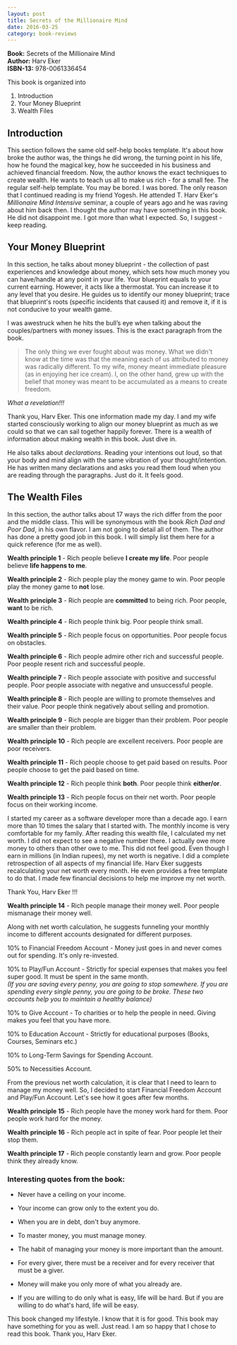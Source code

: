 ```yaml
---
layout: post
title: Secrets of the Millionaire Mind
date: 2016-03-25
category: book-reviews
---
```


**Book:** Secrets of the Millionaire Mind  
**Author:** Harv Eker  
**ISBN-13:** 978-0061336454

This book is organized into  
  
1. Introduction  
2. Your Money Blueprint  
3. Wealth Files  

## Introduction  

This section follows the same old self-help books template. It's about how broke the author was, the things he did wrong, the turning point in his life, how he found the magical key, how he succeeded in his business and achieved financial freedom. Now, the author knows the exact techniques to create wealth. He wants to teach us all to make us rich - for a small fee. The regular self-help template. You may be bored. I was bored. The only reason that I continued reading is my friend Yogesh. He attended T. Harv Eker's *Millionaire Mind Intensive* seminar, a couple of years ago and he was raving about him back then. I thought the author may have something in this book. He did not disappoint me. I got more than what I expected. So, I suggest - keep reading.  

## Your Money Blueprint  

In this section, he talks about money blueprint - the collection of past experiences and knowledge about money, which sets how much money you can have/handle at any point in your life. Your blueprint equals to your current earning. However, it acts like a thermostat. You can increase it to any level that you desire. He guides us to identify our money blueprint; trace that blueprint's roots (specific incidents that caused it) and remove it, if it is not conducive to your wealth game.  

I was awestruck when he hits the bull’s eye when talking about the couples/partners with money issues. This is the exact paragraph from the book.  

> The only thing we ever fought about was money. What we didn't know at the time was that the meaning each of us attributed to money was radically different. To my wife, money meant immediate pleasure (as in enjoying her ice cream). I, on the other hand, grew up with the belief that money was meant to be accumulated as a means to create freedom.

*What a revelation!!!*   

Thank you, Harv Eker. This one information made my day. I and my wife started consciously working to align our money blueprint as much as we could so that we can sail together happily forever. There is a wealth of information about making wealth in this book. Just dive in.  

He also talks about *declarations*. Reading your intentions out loud, so that your body and mind align with the same vibration of your thought/intention. He has written many declarations and asks you read them loud when you are reading through the paragraphs. Just do it. It feels good.  

## The Wealth Files

In this section, the author talks about 17 ways the rich differ from the poor and the middle class. This will be synonymous with the book *Rich Dad and Poor Dad*, in his own flavor. I am not going to detail all of them. The author has done a pretty good job in this book. I will simply list them here for a quick reference (for me as well).  

**Wealth principle 1** - Rich people believe **I create my life**. Poor people believe **life happens to me**.  

**Wealth principle 2** - Rich people play the money game to win. Poor people play the money game to **not** lose.

**Wealth principle 3** - Rich people are **committed** to being rich. Poor people, **want** to be rich.

**Wealth principle 4** - Rich people think big. Poor people think small.

**Wealth principle 5** - Rich people focus on opportunities. Poor people focus on obstacles.

**Wealth principle 6** - Rich people admire other rich and successful people. Poor people resent rich and successful people.

**Wealth principle 7** - Rich people associate with positive and successful people. Poor people associate with negative and unsuccessful people.

**Wealth principle 8** - Rich people are willing to promote themselves and their value. Poor people think negatively about selling and promotion.

**Wealth principle 9** - Rich people are bigger than their problem. Poor people are smaller than their problem.

**Wealth principle 10** - Rich people are excellent receivers. Poor people are poor receivers.

**Wealth principle 11** - Rich people choose to get paid based on results. Poor people choose to get the paid based on time.

**Wealth principle 12** - Rich people think **both**. Poor people think **either/or**.

**Wealth principle 13** - Rich people focus on their net worth. Poor people focus on their working income.

I started my career as a software developer more than a decade ago. I earn more than 10 times the salary that I started with. The monthly income is very comfortable for my family. After reading this wealth file, I calculated my net worth. I did not expect to see a negative number there. I actually owe more money to others than other owe to me. This did not feel good. Even though I earn in millions (in Indian rupees), my net worth is negative. I did a complete retrospection of all aspects of my financial life. Harv Eker suggests recalculating your net worth every month. He even provides a free template to do that. I made few financial decisions to help me improve my net worth.  

Thank You, Harv Eker !!!  

**Wealth principle 14** - Rich people manage their money well. Poor people mismanage their money well.

Along with net worth calculation, he suggests funneling your monthly income to different accounts designated for different purposes.  

10% to Financial Freedom Account - Money just goes in and never comes out for spending. It's only re-invested.  

10% to Play/Fun Account - Strictly for special expenses that makes you feel super good. It must be spent in the same month.  
*(If you are saving every penny, you are going to stop somewhere. If you are spending every single penny, you are going to be broke. These two accounts help you to maintain a healthy balance)*  

10% to Give Account - To charities or to help the people in need. Giving makes you feel that you have more.   

10% to Education Account - Strictly for educational purposes (Books, Courses, Seminars etc.)  

10% to Long-Term Savings for Spending Account.  

50% to Necessities Account.  

From the previous net worth calculation, it is clear that I need to learn to manage my money well. So, I decided to start Financial Freedom Account and Play/Fun Account. Let's see how it goes after few months.  

**Wealth principle 15** - Rich people have the money work hard for them. Poor people work hard for the money.

**Wealth principle 16** - Rich people act in spite of fear. Poor people let their stop them.

**Wealth principle 17** - Rich people constantly learn and grow. Poor people think they already know.

### Interesting quotes from the book:

* Never have a ceiling on your income.

* Your income can grow only to the extent you do.

* When you are in debt, don't buy anymore.

* To master money, you must manage money.

* The habit of managing your money is more important than the amount.

* For every giver, there must be a  receiver and for every receiver that must be a giver.

* Money will make you only more of what you already are.

* If you are willing to do only what is easy, life will be hard. But if you are willing to do what's hard, life will be easy.

This book changed my lifestyle. I know that it is for good. This book may have something for you as well. Just read. I am so happy that I chose to read this book. Thank you, Harv Eker. 
